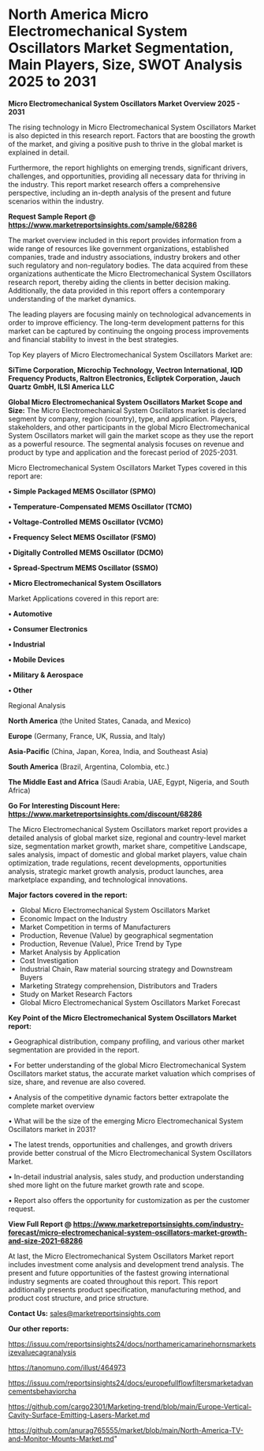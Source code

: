 # North America Micro Electromechanical System Oscillators Market Segmentation, Main Players, Size, SWOT Analysis 2025 to 2031

<Strong> Micro Electromechanical System Oscillators Market Overview 2025 - 2031</strong>

The rising technology in Micro Electromechanical System Oscillators Market is also depicted in this research report. Factors that are boosting the growth of the market, and giving a positive push to thrive in the global market is explained in detail.

Furthermore, the report highlights on emerging trends, significant drivers, challenges, and opportunities, providing all necessary data for thriving in the industry. This report market research offers a comprehensive perspective, including an in-depth analysis of the present and future scenarios within the industry.

<strong>Request Sample Report @ <a href=https://www.marketreportsinsights.com/sample/68286>https://www.marketreportsinsights.com/sample/68286</a></strong>

The market overview included in this report provides information from a wide range of resources like government organizations, established companies, trade and industry associations, industry brokers and other such regulatory and non-regulatory bodies. The data acquired from these organizations authenticate the Micro Electromechanical System Oscillators research report, thereby aiding the clients in better decision making. Additionally, the data provided in this report offers a contemporary understanding of the market dynamics.

The leading players are focusing mainly on technological advancements in order to improve efficiency. The long-term development patterns for this market can be captured by continuing the ongoing process improvements and financial stability to invest in the best strategies.

Top Key players of Micro Electromechanical System Oscillators Market are:

<strong>SiTime Corporation, Microchip Technology, Vectron International, IQD Frequency Products, Raltron Electronics, Ecliptek Corporation, Jauch Quartz GmbH, ILSI America LLC</strong>

<strong><b>Global Micro Electromechanical System Oscillators Market Scope and Size:</b></strong>
The Micro Electromechanical System Oscillators market is declared segment by company, region (country), type, and application. Players, stakeholders, and other participants in the global Micro Electromechanical System Oscillators market will gain the market scope as they use the report as a powerful resource. The segmental analysis focuses on revenue and product by type and application and the forecast period of 2025-2031.

Micro Electromechanical System Oscillators Market Types covered in this report are:

<strong>• Simple Packaged MEMS Oscillator (SPMO)

• Temperature-Compensated MEMS Oscillator (TCMO)

• Voltage-Controlled MEMS Oscillator (VCMO)

• Frequency Select MEMS Oscillator (FSMO)

• Digitally Controlled MEMS Oscillator (DCMO)

• Spread-Spectrum MEMS Oscillator (SSMO)

• Micro Electromechanical System Oscillators</strong>

Market Applications covered in this report are:

<strong>• Automotive

• Consumer Electronics

• Industrial

• Mobile Devices

• Military & Aerospace

• Other</strong> 

Regional Analysis

<strong>North America</strong> (the United States, Canada, and Mexico)

<strong>Europe</strong> (Germany, France, UK, Russia, and Italy)

<strong>Asia-Pacific</strong> (China, Japan, Korea, India, and Southeast Asia)

<strong>South America</strong> (Brazil, Argentina, Colombia, etc.)

<strong>The Middle East and Africa</strong> (Saudi Arabia, UAE, Egypt, Nigeria, and South Africa)

<strong>Go For Interesting Discount Here: <a href=https://www.marketreportsinsights.com/discount/68286>https://www.marketreportsinsights.com/discount/68286</a></strong>

The Micro Electromechanical System Oscillators market report provides a detailed analysis of global market size, regional and country-level market size, segmentation market growth, market share, competitive Landscape, sales analysis, impact of domestic and global market players, value chain optimization, trade regulations, recent developments, opportunities analysis, strategic market growth analysis, product launches, area marketplace expanding, and technological innovations.

<strong><b>Major factors covered in the report:</b></strong>
<ul>
  <li>Global Micro Electromechanical System Oscillators Market </li>
  <li>Economic Impact on the Industry</li>
  <li>Market Competition in terms of Manufacturers</li>
  <li>Production, Revenue (Value) by geographical segmentation</li>
  <li>Production, Revenue (Value), Price Trend by Type</li>
  <li>Market Analysis by Application</li>
  <li>Cost Investigation</li>
  <li>Industrial Chain, Raw material sourcing strategy and Downstream Buyers</li>
  <li>Marketing Strategy comprehension, Distributors and Traders</li>
  <li>Study on Market Research Factors</li>
  <li>Global Micro Electromechanical System Oscillators Market Forecast</li>
</ul>

<strong><b>Key Point of the Micro Electromechanical System Oscillators Market report:</b></strong>

• Geographical distribution, company profiling, and various other market segmentation are provided in the report.

• For better understanding of the global Micro Electromechanical System Oscillators market status, the accurate market valuation which comprises of size, share, and revenue are also covered.

• Analysis of the competitive dynamic factors better extrapolate the complete market overview

• What will be the size of the emerging Micro Electromechanical System Oscillators market in 2031?

• The latest trends, opportunities and challenges, and growth drivers provide better construal of the Micro Electromechanical System Oscillators Market.

• In-detail industrial analysis, sales study, and production understanding shed more light on the future market growth rate and scope.

• Report also offers the opportunity for customization as per the customer request.

<strong><b>View Full Report @ <a href=https://www.marketreportsinsights.com/industry-forecast/micro-electromechanical-system-oscillators-market-growth-and-size-2021-68286>https://www.marketreportsinsights.com/industry-forecast/micro-electromechanical-system-oscillators-market-growth-and-size-2021-68286</a></b></strong>


At last, the Micro Electromechanical System Oscillators Market report includes investment come analysis and development trend analysis. The present and future opportunities of the fastest growing international industry segments are coated throughout this report. This report additionally presents product specification, manufacturing method, and product cost structure, and price structure.

<strong>Contact Us:</strong>
sales@marketreportsinsights.com

<strong>Our other reports:</strong>

<a href=https://issuu.com/reportsinsights24/docs/northamericamarinehornsmarketsizevaluecagranalysis>https://issuu.com/reportsinsights24/docs/northamericamarinehornsmarketsizevaluecagranalysis</a>

<a href=https://tanomuno.com/illust/464973>https://tanomuno.com/illust/464973</a>

<a href=https://issuu.com/reportsinsights24/docs/europefullflowfiltersmarketadvancementsbehaviorcha>https://issuu.com/reportsinsights24/docs/europefullflowfiltersmarketadvancementsbehaviorcha</a>

<a href=https://github.com/cargo2301/Marketing-trend/blob/main/Europe-Vertical-Cavity-Surface-Emitting-Lasers-Market.md>https://github.com/cargo2301/Marketing-trend/blob/main/Europe-Vertical-Cavity-Surface-Emitting-Lasers-Market.md</a>

<a href=https://github.com/anurag765555/market/blob/main/North-America-TV-and-Monitor-Mounts-Market.md>https://github.com/anurag765555/market/blob/main/North-America-TV-and-Monitor-Mounts-Market.md</a>"
